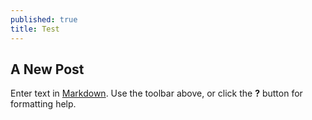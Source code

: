 ```yaml
---
published: true
title: Test
---
```



## A New Post

Enter text in [Markdown](http://daringfireball.net/projects/markdown/). Use the toolbar above, or click the **?** button for formatting help.
